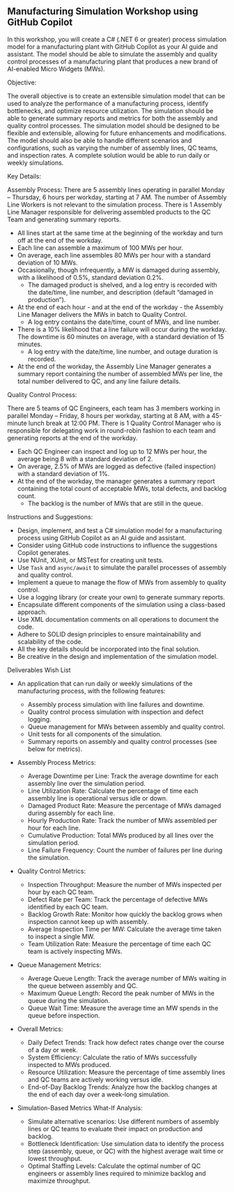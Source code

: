 ## Manufacturing Simulation Workshop using GitHub Copilot

In this workshop, you will create a C# (.NET 6 or greater) process simulation model for a manufacturing plant with GitHub Copilot as your AI guide and assistant. The model should be able to simulate the assembly and quality control processes of a manufacturing plant that produces a new brand of AI-enabled Micro Widgets (MWs).

Objective:

The overall objective is to create an extensible simulation model that can be used to analyze the performance of a manufacturing process, identify bottlenecks, and optimize resource utilization. The simulation should be able to generate summary reports and metrics for both the assembly and quality control processes. The simulation model should be designed to be flexible and extensible, allowing for future enhancements and modifications. The model should also be able to handle different scenarios and configurations, such as varying the number of assembly lines, QC teams, and inspection rates.
A complete solution would be able to run daily or weekly simulations.

Key Details:

Assembly Process:
There are 5 assembly lines operating in parallel Monday – Thursday, 6 hours per workday, starting at 7 AM. The number of Assembly Line Workers is not relevant to the simulation process. There is 1 Assembly Line Manager responsible for delivering assembled products to the QC Team and generating summary reports.
- All lines start at the same time at the beginning of the workday and turn off at the end of the workday.
- Each line can assemble a maximum of 100 MWs per hour.
- On average, each line assembles 80 MWs per hour with a standard deviation of 10 MWs.
- Occasionally, though infrequently, a MW is damaged during assembly, with a likelihood of 0.5%, standard deviation 0.2%.
  - The damaged product is shelved, and a log entry is recorded with the date/time, line number, and description (default “damaged in production”).
- At the end of each hour - and at the end of the workday - the Assembly Line Manager delivers the MWs in batch to Quality Control.
  - A log entry contains the date/time, count of MWs, and line number.
- There is a 10% likelihood that a line failure will occur during the workday. The downtime is 60 minutes on average, with a standard deviation of 15 minutes.
  - A log entry with the date/time, line number, and outage duration is recorded.
- At the end of the workday, the Assembly Line Manager generates a summary report containing the number of assembled MWs per line, the total number delivered to QC, and any line failure details.

Quality Control Process:

There are 5 teams of QC Engineers, each team has 3 members working in parallel Monday – Friday, 8 hours per workday, starting at 8 AM, with a 45-minute lunch break at 12:00 PM. There is 1 Quality Control Manager who is responsible for delegating work in round-robin fashion to each team and generating reports at the end of the workday.
- Each QC Engineer can inspect and log up to 12 MWs per hour, the average being 8 with a standard deviation of 2.
- On average, 2.5% of MWs are logged as defective (failed inspection) with a standard deviation of 1%.
- At the end of the workday, the manager generates a summary report containing the total count of acceptable MWs, total defects, and backlog count.
  - The backlog is the number of MWs that are still in the queue.

Instructions and Suggestions:

- Design, implement, and test a C# simulation model for a manufacturing process using GitHub Copilot as an AI guide and assistant.
- Consider using GitHub code instructions to influence the suggestions Copilot generates.
- Use NUnit, XUnit, or MSTest for creating unit tests.
- Use `Task` and `async/await` to simulate the parallel processes of assembly and quality control.
- Implement a queue to manage the flow of MWs from assembly to quality control.
- Use a logging library (or create your own) to generate summary reports.
- Encapsulate different components of the simulation using a class-based approach.
- Use XML documentation comments on all operations to document the code.
- Adhere to SOLID design principles to ensure maintainability and scalability of the code.
- All the key details should be incorporated into the final solution.
- Be creative in the design and implementation of the simulation model.

Deliverables Wish List

- An application that can run daily or weekly simulations of the manufacturing process, with the following features:
  - Assembly process simulation with line failures and downtime.
  - Quality control process simulation with inspection and defect logging.
  - Queue management for MWs between assembly and quality control.
  - Unit tests for all components of the simulation.
  - Summary reports on assembly and quality control processes (see below for metrics).

- Assembly Process Metrics:
  - Average Downtime per Line: Track the average downtime for each assembly line over the simulation period.
  - Line Utilization Rate: Calculate the percentage of time each assembly line is operational versus idle or down.
  - Damaged Product Rate: Measure the percentage of MWs damaged during assembly for each line.
  - Hourly Production Rate: Track the number of MWs assembled per hour for each line.
  - Cumulative Production: Total MWs produced by all lines over the simulation period.
  - Line Failure Frequency: Count the number of failures per line during the simulation.

- Quality Control Metrics:
  - Inspection Throughput: Measure the number of MWs inspected per hour by each QC team.
  - Defect Rate per Team: Track the percentage of defective MWs identified by each QC team.
  - Backlog Growth Rate: Monitor how quickly the backlog grows when inspection cannot keep up with assembly.
  - Average Inspection Time per MW: Calculate the average time taken to inspect a single MW.
  - Team Utilization Rate: Measure the percentage of time each QC team is actively inspecting MWs.

- Queue Management Metrics:
  - Average Queue Length: Track the average number of MWs waiting in the queue between assembly and QC.
  - Maximum Queue Length: Record the peak number of MWs in the queue during the simulation.
  - Queue Wait Time: Measure the average time an MW spends in the queue before inspection.

- Overall Metrics:
  - Daily Defect Trends: Track how defect rates change over the course of a day or week.
  - System Efficiency: Calculate the ratio of MWs successfully inspected to MWs produced.
  - Resource Utilization: Measure the percentage of time assembly lines and QC teams are actively working versus idle.
  - End-of-Day Backlog Trends: Analyze how the backlog changes at the end of each day over a week-long simulation.

- Simulation-Based Metrics What-If Analysis:
  - Simulate alternative scenarios: Use different numbers of assembly lines or QC teams to evaluate their impact on production and backlog.
  - Bottleneck Identification: Use simulation data to identify the process step (assembly, queue, or QC) with the highest average wait time or lowest throughput.
  - Optimal Staffing Levels: Calculate the optimal number of QC engineers or assembly lines required to minimize backlog and maximize throughput.
